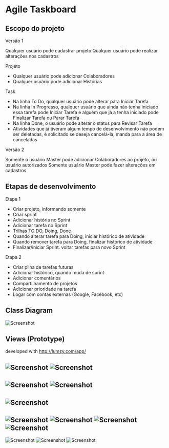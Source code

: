 # Agile Taskboard

## Escopo do projeto

Versão 1

Qualquer usuário pode cadastrar projeto
Qualquer usuário pode realizar alterações nos cadastros

Projeto
- Qualquer usuário pode adicionar Colaboradores
- Qualquer usuário pode adicionar Histórias

Task
- Na linha To Do, qualquer usuário pode alterar para Iniciar Tarefa
- Na linha In Progresso, qualquer usuário que ainda não tenha iniciado essa tarefa pode Iniciar Tarefa e alguém que já a tenha iniciado pode Finalizar Tarefa ou Parar Tarefa
- Na linha Done, o usuário pode alterar o status para Revisar Tarefa
- Atividades que já tiveram algum tempo de desenvolvimento não podem ser deletadas, é solicitado se deseja cancelá-la, manda para a área de canceladas

Versão 2

Somente o usuário Master pode adicionar Colaboradores ao projeto, ou usuário autorizados
Somente usuário Master pode fazer alterações em cadastros

## Etapas de desenvolvimento

Etapa 1

- Criar projeto, informando somente
- Criar sprint
- Adicionar história no Sprint
- Adicionar tarefa no Sprint
- Trilhas TO DO, Doing, Done
- Quando alterar tarefa para Doing, iniciar histórico de atividade
- Quando remover tarefa para Doing, finalizar histórico de atividade
- Finalizar/iniciar Sprint. voltar tarefas para novo Sprint

Etapa 2

- Criar pilha de tarefas futuras
- Adicionar histórico, quando muda de sprint
- Adicionar comentários
- Compartilhamento de projetos
- Adicionar prioridade na tarefa
- Logar com contas externas (Google, Facebook, etc)

## Class Diagram

![Screenshot](https://raw.githubusercontent.com/flachadriano/agile-taskboard/master/documentation/class.png)

## Views (Prototype)

developed with http://lumzy.com/app/

![Screenshot](https://raw.githubusercontent.com/flachadriano/agile-taskboard/master/views/sign-up.jpg)
![Screenshot](https://raw.githubusercontent.com/flachadriano/agile-taskboard/master/views/sign-in.jpg)
-----------------------------------------------------------------------------------------------------------------
![Screenshot](https://raw.githubusercontent.com/flachadriano/agile-taskboard/master/views/projects.jpg)
![Screenshot](https://raw.githubusercontent.com/flachadriano/agile-taskboard/master/views/project-new.jpg)
-----------------------------------------------------------------------------------------------------------------
![Screenshot](https://raw.githubusercontent.com/flachadriano/agile-taskboard/master/views/collaborators.jpg)
-----------------------------------------------------------------------------------------------------------------
![Screenshot](https://raw.githubusercontent.com/flachadriano/agile-taskboard/master/views/groups.jpg)
![Screenshot](https://raw.githubusercontent.com/flachadriano/agile-taskboard/master/views/group-new.jpg)
![Screenshot](https://raw.githubusercontent.com/flachadriano/agile-taskboard/master/views/group.jpg)
![Screenshot](https://raw.githubusercontent.com/flachadriano/agile-taskboard/master/views/group-history-new.jpg)
-----------------------------------------------------------------------------------------------------------------
![Screenshot](https://raw.githubusercontent.com/flachadriano/agile-taskboard/master/views/taskboard.jpg)
![Screenshot](https://raw.githubusercontent.com/flachadriano/agile-taskboard/master/views/taskboard-history.jpg)
![Screenshot](https://raw.githubusercontent.com/flachadriano/agile-taskboard/master/views/taskboard-task.jpg)